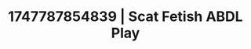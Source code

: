 ---
categories:
- Nerdy seduction
- Obedience kink
- AI sensuality
- Breath play
- Soft bondage
image: /assets/images/1747787854839.jpg
layout: post
seo:
  description: Featured content with high-quality ABDL Play, Scat Fetish. HD images
    available.
  keywords: ABDL Play, Scat Fetish
  og_image: /assets/images/1747787854839.jpg
  schema_type: VisualArtwork
tags:
- '#1747787854839'
- ABDL Play
- Scat Fetish
title: 1747787854839 | Scat Fetish ABDL Play
---